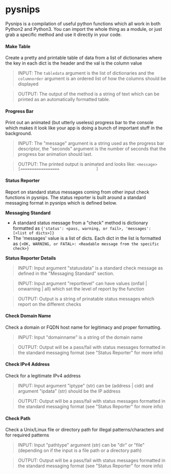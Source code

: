 # pysnips

Pysnips is a compilation of useful python functions which all work in both Python2 and Python3. You can import the whole thing as a module, or just grab a specific method and use it directly in your code.




#### Make Table
Create a pretty and printable table of data from a list of dictionaries where the key in each dict is the header and the val is the column value
>INPUT: The `tabledata` argument is the list of dictionaries and the `columnorder` argument is an ordered list of how the columns should be displayed

>OUTPUT: The output of the method is a string of text which can be printed as an automatically formatted table.



#### Progress Bar
Print out an animated (but utterly useless) progress bar to the console which makes it look like your app is doing a bunch of important stuff in the background.
>INPUT: The "message" argument is a string used as the progress bar descriptor, the "seconds" argument is the number of seconds that the progress bar animation should last.

>OUTPUT: The printed output is animated and looks like: `<message>    [=================                ]`



#### Status Reporter
Report on standard status messages coming from other input check functions in pysnips. The status reporter is built around a standard messaging format in pysnips which is defined below.

**Messaging Standard**
* A standard status message from a "check" method is dictionary formatted as `{'status': <pass, warning, or fail>, 'messages': [<list of dicts>]}`
* The 'messages' value is a list of dicts. Each dict in the list is formatted as `{<OK, WARNING, or FATAL>: <Readable message from the specific check>}`

**Status Reporter Details**

>INPUT: Input argument "statusdata" is a standard check message as defined in the "Messaging Standard" section.

>INPUT: Input argument "reportlevel" can have values (onfail | onwarning | all) which set the level of report by the function

>OUTPUT: Output is a string of prinatable status messages which report on the different checks



#### Check Domain Name
Check a domain or FQDN host name for legitimacy and proper formatting.
>INPUT: Input "domainname" is a string of the domain name

>OUTPUT: Output will be a pass/fail with status messages formatted in the standard messaging format (see "Status Reporter" for more info)



#### Check IPv4 Address
Check for a legitimate IPv4 address
>INPUT: Input argument "iptype" (str) can be (address | cidr) and argument "ipdata" (str) should be the IP address

>OUTPUT: Output will be a pass/fail with status messages formatted in the standard messaging format (see "Status Reporter" for more info)



#### Check Path
Check a Unix/Linux file or directory path for illegal patterns/characters and for required patterns
>INPUT: Input "pathtype" argument (str) can be "dir" or "file" (depending on if the input is a file path or a directory path)

>OUTPUT: Output will be a pass/fail with status messages formatted in the standard messaging format (see "Status Reporter" for more info)
